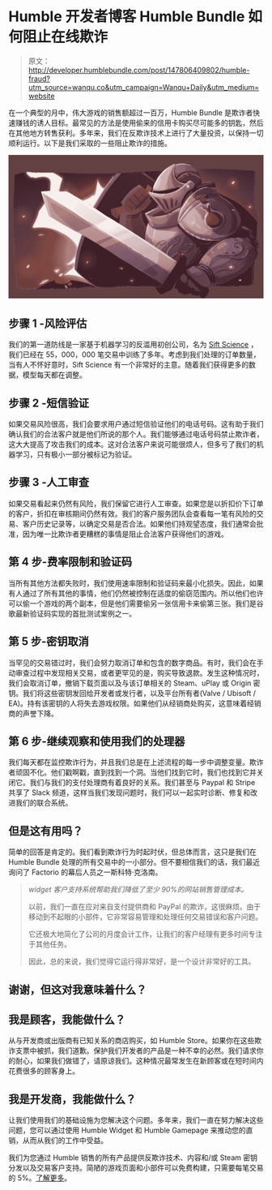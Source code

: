 # Humble 开发者博客 Humble Bundle 如何阻止在线欺诈

> 原文：<http://developer.humblebundle.com/post/147806409802/humble-fraud?utm_source=wanqu.co&utm_campaign=Wanqu+Daily&utm_medium=website>

在一个典型的月中，伟大游戏的销售额超过一百万，Humble Bundle 是欺诈者快速赚钱的诱人目标。最常见的方法是使用偷来的信用卡购买尽可能多的钥匙，然后在其他地方转售获利。多年来，我们在反欺诈技术上进行了大量投资，以保持一切顺利运行。以下是我们采取的一些阻止欺诈的措施。

![image](img/e9d9f5614f183775f42114b820d99876.png)

## 步骤 1 -风险评估

我们的第一道防线是一家基于机器学习的反滥用初创公司，名为 [Sift Science](https://href.li/?https://siftscience.com) ，我们已经在 55，000，000 笔交易中训练了多年。考虑到我们处理的订单数量，当有人不怀好意时，Sift Science 有一个非常好的主意。随着我们获得更多的数据，模型每天都在调整。

## 步骤 2 -短信验证

如果交易风险很高，我们会要求用户通过短信验证他们的电话号码。这有助于我们确认我们的合法客户就是他们所说的那个人。我们能够通过电话号码禁止欺诈者，这大大提高了攻击我们的成本。这对合法客户来说可能很烦人，但多亏了我们的机器学习，只有极小一部分被标记为验证。

## 步骤 3 -人工审查

如果交易看起来仍然有风险，我们保留它进行人工审查。如果您是以折扣价下订单的客户，折扣在审核期间仍然有效。我们的客户服务团队会查看每一笔有风险的交易、客户历史记录等，以确定交易是否合法。如果他们持观望态度，我们通常会批准，因为唯一比欺诈者更糟糕的事情是阻止合法客户获得他们的游戏。

## 第 4 步-费率限制和验证码

当所有其他方法都失败时，我们使用速率限制和验证码来最小化损失。因此，如果有人通过了所有其他的事情，他们仍然被控制在适度的偷窃范围内。所以他们也许可以偷一个游戏的两个副本，但是他们需要偷另一张信用卡来偷第三张。我们是谷歌最新验证码实现的首批测试案例之一。

## 第 5 步-密钥取消

当罕见的交易错过时，我们会努力取消订单和包含的数字商品。有时，我们会在手动审查过程中发现相关交易，或者更罕见的是，购买导致退款。发生这种情况时，我们会取消订单，撤销下载页面以及与该订单相关的 Steam、uPlay 或 Origin 密钥。我们将这些密钥发回给开发者或发行者，以及平台所有者(Valve / Ubisoft / EA)。持有该密钥的人将失去游戏权限。如果他们从经销商处购买，这意味着经销商的声誉下降。

## 第 6 步-继续观察和使用我们的处理器

我们每天都在监控欺诈行为，并且我们总是在上述流程的每一步中调整变量。欺诈者顽固不化。他们戳啊戳，直到找到一个洞。当他们找到它时，我们也找到它并关闭它。我们与我们的支付处理商有着良好的关系。我们甚至与 Paypal 和 Stripe 共享了 Slack 频道，这样当我们发现问题时，我们可以一起实时诊断、修复和改进我们的联合系统。

## 但是这有用吗？

简单的回答是肯定的。我们看到欺诈行为时起时伏，但总体而言，这只是我们在 Humble Bundle 处理的所有交易中的一小部分。但不要相信我们的话，我们最近询问了 Factorio 的幕后人员之一斯科特·克洛南。

> *widget 客户支持系统帮助我们降低了至少 90%的网站销售管理成本。*
> 
> 以前，我们一直在应对来自支付提供商和 PayPal 的欺诈，这很麻烦。由于移动到不起眼的小部件，它非常容易管理和处理任何交易错误和客户问题。
> 
> 它还极大地简化了公司的月度会计工作，让我们的客户经理有更多时间专注于其他任务。
> 
> 因此，总的来说，我们觉得它运行得非常好，是一个设计非常好的工具。

## 谢谢，但这对我意味着什么？

## 我是顾客，我能做什么？

从与开发商或出版商有已知关系的商店购买，如 Humble Store。如果你在这些欺诈支票中被抓，我们道歉。保护我们开发者的产品是一种不幸的必然。我们请求你的耐心，如果我们做错了，请原谅我们。这种情况最常发生在新顾客或在短时间内花费很多的顾客身上。

## 我是开发商，我能做什么？

让我们使用我们的基础设施为您解决这个问题。多年来，我们一直在努力解决这些问题，您可以通过使用 Humble Widget 和 Humble Gamepage 来推动您的直销，从而从我们的工作中受益。

我们为您通过 Humble 销售的所有产品提供反欺诈技术、内容和/或 Steam 密钥分发以及交易客户支持。简陋的游戏页面和小部件可以免费构建，只需要每笔交易的 5%。[了解更多](https://href.li/?https://www.humblebundle.com/developer)。